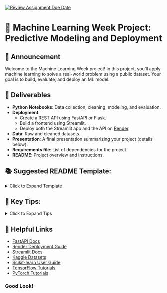 [![Review Assignment Due Date](https://classroom.github.com/assets/deadline-readme-button-22041afd0340ce965d47ae6ef1cefeee28c7c493a6346c4f15d667ab976d596c.svg)](https://classroom.github.com/a/Nt1hroEP)

# 🚀 Machine Learning Week Project: Predictive Modeling and Deployment

## 📢 Announcement
Welcome to the Machine Learning Week project! In this project, you’ll apply machine learning to solve a real-world problem using a public dataset. Your goal is to build, evaluate, and deploy an ML model.

## 📝 Deliverables
- **Python Notebooks**: Data collection, cleaning, modeling, and evaluation.
- **Deployment**: 
    - Create a REST API using FastAPI or Flask.
    - Build a frontend using Streamlit.
    - Deploy both the Streamlit app and the API on [Render](https://render.com/).
- **Data**: Raw and cleaned datasets.
- **Presentation**: A final presentation summarizing your project (details below).
- **Requirements file**: List of dependencies for the project.
- **README**: Project overview and instructions.

## 📚 Suggested README Template:
<details>
<summary>Click to Expand Template</summary>

## Team Members
- [Team Member 1 Name]
- [Team Member 2 Name]
- [Team Member 3 Name]
- [Team Member 4 Name]
- [Team Member 5 Name]



## Data Source
- Description of data source(s).
- Link to data or scraping details (if applicable).

## 🗂️ Project Structure

```bash
    ├── data/
    │   ├── raw/             # Original data files
    │   ├── processed/       # Cleaned and transformed data
    ├── notebooks/
    │   ├── data_handelling/             # Original data files
    |   |  ├── 01_data_collection.ipynb  # Data collection (if scraped)
    │   |  ├── 02_data_cleaning.ipynb    # Data cleaning and preprocessing
    │   ├── model_training/       # Model training and evaluation
    ├── deployment/          # Files for deployment (if applicable)
    ├── slides/              # Presentation slides (e.g., .pptx or .pdf)
    ├── requirements.txt     # Python dependencies
    ├── README.md            # Project overview and instructions
```

## 🛠️ Tools & Libraries
- **Python**: [list here]
- **Deployment**: [list here].

## 🚀 Usage
1. Clone the repository:
   ```bash
   git clone [repo_url]
2. Install depencdencies 
    ```bash
    pip install -r requirements.txt
3. Run notebooks in order
    ```bash
     ...
---
</details>


## 📌 Key Tips:

<details>
<summary>Click to Expand Tips</summary>

1. **Data Handling**:
   - Document your data collection and cleaning processes clearly. Explain how raw data is transformed into a usable format.
   - Handle missing values and outliers carefully; they can impact model performance.

2. **Model Training**:
   - Choose a model that is well-suited for the task and ensure that you evaluate it thoroughly (cross-validation, performance metrics, etc.).
   - Experiment with hyperparameter tuning to improve results.

3. **Deployment**:
   - If deploying, ensure the model can serve predictions efficiently. Use frameworks like Streamlit or Flask for a simple interface.
   - Test the deployment in real scenarios for robustness.

4. **Presentation**:
   - Keep your slides concise, focusing on the key problem, approach, and results.
   - Use visuals like charts, graphs, and model performance metrics to back up your conclusions.
5. **Emphasize collaboration and version control through GitHub.**


</details>


## 🔗 Helpful Links
- [FastAPI Docs](https://fastapi.tiangolo.com/)
- [Render Deployment Guide](https://render.com/docs/deploy-fastapi)
- [Streamlit Docs](https://docs.streamlit.io/)
- [Kaggle Datasets](https://www.kaggle.com/datasets)
- [Scikit-learn User Guide](https://scikit-learn.org/stable/user_guide.html)
- [TensorFlow Tutorials](https://www.tensorflow.org/tutorials)
- [PyTorch Tutorials](https://pytorch.org/tutorials/)

### Good Look!
